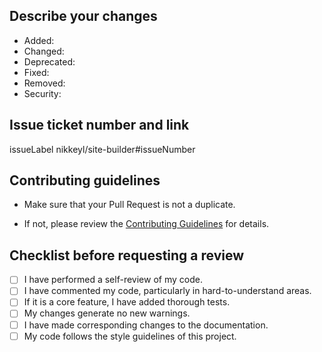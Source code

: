 ## Describe your changes

- Added:
- Changed:
- Deprecated:
- Fixed:
- Removed:
- Security:

## Issue ticket number and link

issueLabel nikkeyl/site-builder#issueNumber

## Contributing guidelines

- Make sure that your Pull Request is not a duplicate.
<!--  -->
- If not, please review the
  [Contributing Guidelines](../CONTRIBUTING.md#pull-request-process)
  for details.

## Checklist before requesting a review

- [ ] I have performed a self-review of my code.
- [ ] I have commented my code, particularly in hard-to-understand areas.
- [ ] If it is a core feature, I have added thorough tests.
- [ ] My changes generate no new warnings.
- [ ] I have made corresponding changes to the documentation.
- [ ] My code follows the style guidelines of this project.
